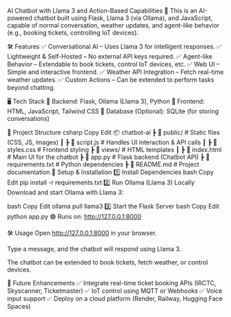 AI Chatbot with Llama 3 and Action-Based Capabilities
🚀 This is an AI-powered chatbot built using Flask, Llama 3 (via Ollama), and JavaScript, capable of normal conversation, weather updates, and agent-like behavior (e.g., booking tickets, controlling IoT devices).

🛠 Features
✅ Conversational AI – Uses Llama 3 for intelligent responses.
✅ Lightweight & Self-Hosted – No external API keys required.
✅ Agent-like Behavior – Extendable to book tickets, control IoT devices, etc.
✅ Web UI – Simple and interactive frontend.
✅ Weather API Integration – Fetch real-time weather updates.
✅ Custom Actions – Can be extended to perform tasks beyond chatting.

🖥️ Tech Stack
🔹 Backend: Flask, Ollama (Llama 3), Python
🔹 Frontend: HTML, JavaScript, Tailwind CSS
🔹 Database (Optional): SQLite (for storing conversations)

📂 Project Structure
csharp
Copy
Edit
📦 chatbot-ai
 ┣ 📂 public/         # Static files (CSS, JS, images)
 ┃ ┣ 📜 script.js     # Handles UI interaction & API calls
 ┃ ┣ 📜 styles.css    # Frontend styling
 ┣ 📂 views/          # HTML templates
 ┃ ┣ 📜 index.html    # Main UI for the chatbot
 ┣ 📜 app.py          # Flask backend (Chatbot API)
 ┣ 📜 requirements.txt # Python dependencies
 ┣ 📜 README.md       # Project documentation
🚀 Setup & Installation
1️⃣ Install Dependencies
bash
Copy
Edit
pip install -r requirements.txt
2️⃣ Run Ollama (Llama 3) Locally
Download and start Ollama with Llama 3:

bash
Copy
Edit
ollama pull llama3
3️⃣ Start the Flask Server
bash
Copy
Edit
python app.py
🟢 Runs on: http://127.0.0.1:8000

🛠 Usage
Open http://127.0.0.1:8000 in your browser.

Type a message, and the chatbot will respond using Llama 3.

The chatbot can be extended to book tickets, fetch weather, or control devices.

🔧 Future Enhancements
✅ Integrate real-time ticket booking APIs (IRCTC, Skyscanner, Ticketmaster)
✅ IoT control using MQTT or Webhooks
✅ Voice input support
✅ Deploy on a cloud platform (Render, Railway, Hugging Face Spaces)
